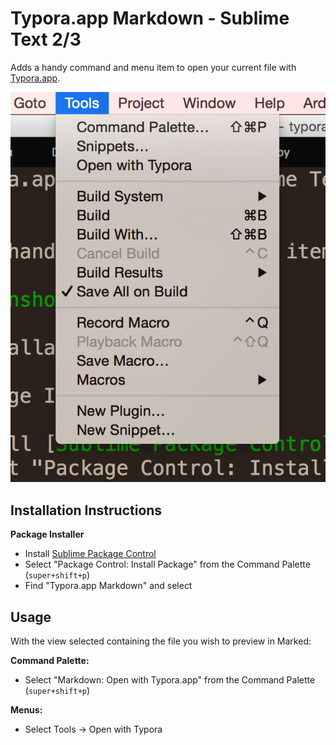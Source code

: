 # Typora.app Markdown - Sublime Text 2/3


Adds a handy command and menu item to open your current file with [Typora.app](http://www.typora.io/).

![Screenshot](screenshot.png)

## Installation Instructions

**Package Installer**

* Install [Sublime Package Control](https://packagecontrol.io/)
* Select "Package Control: Install Package" from the Command Palette (`super+shift+p`)
* Find "Typora.app Markdown" and select

## Usage

With the view selected containing the file you wish to preview in Marked:

**Command Palette:**

* Select "Markdown: Open with Typora.app" from the Command Palette (`super+shift+p`)

**Menus:**

* Select Tools → Open with Typora
